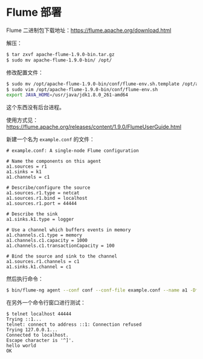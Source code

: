 # Flume 部署

Flume 二进制包下载地址：https://flume.apache.org/download.html

解压：

```bash
$ tar zxvf apache-flume-1.9.0-bin.tar.gz
$ sudo mv apache-flume-1.9.0-bin/ /opt/
```

修改配置文件：

```bash
$ sudo mv /opt/apache-flume-1.9.0-bin/conf/flume-env.sh.template /opt/apache-flume-1.9.0-bin/conf/flume-env.sh
$ sudo vim /opt/apache-flume-1.9.0-bin/conf/flume-env.sh
export JAVA_HOME=/usr/java/jdk1.8.0_261-amd64
```

这个东西没有后台进程。

使用方式见：https://flume.apache.org/releases/content/1.9.0/FlumeUserGuide.html

新建一个名为 `example.conf` 的文件：

```properties
# example.conf: A single-node Flume configuration

# Name the components on this agent
a1.sources = r1
a1.sinks = k1
a1.channels = c1

# Describe/configure the source
a1.sources.r1.type = netcat
a1.sources.r1.bind = localhost
a1.sources.r1.port = 44444

# Describe the sink
a1.sinks.k1.type = logger

# Use a channel which buffers events in memory
a1.channels.c1.type = memory
a1.channels.c1.capacity = 1000
a1.channels.c1.transactionCapacity = 100

# Bind the source and sink to the channel
a1.sources.r1.channels = c1
a1.sinks.k1.channel = c1
```

然后执行命令：

```bash
$ bin/flume-ng agent --conf conf --conf-file example.conf --name a1 -Dflume.root.logger=INFO,console
```

在另外一个命令行窗口进行测试：

```
$ telnet localhost 44444
Trying ::1...
telnet: connect to address ::1: Connection refused
Trying 127.0.0.1...
Connected to localhost.
Escape character is '^]'.
hello world
OK
```

